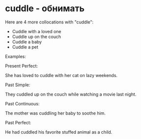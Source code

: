# cuddle - обнимать

Here are 4 more collocations with "cuddle":

- Cuddle with a loved one
- Cuddle up on the couch
- Cuddle a baby
- Cuddle a pet

Examples:

Present Perfect:

She has loved to cuddle with her cat on lazy weekends.

Past Simple:

They cuddled up on the couch while watching a movie last night.

Past Continuous:

The mother was cuddling her baby to soothe him.

Past Perfect:

He had cuddled his favorite stuffed animal as a child.
